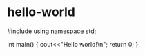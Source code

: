# hello-world

#include <iostream>
using namespace std;
  
int main()
{
  cout<<"Hello world!\n";
  return 0;
}
